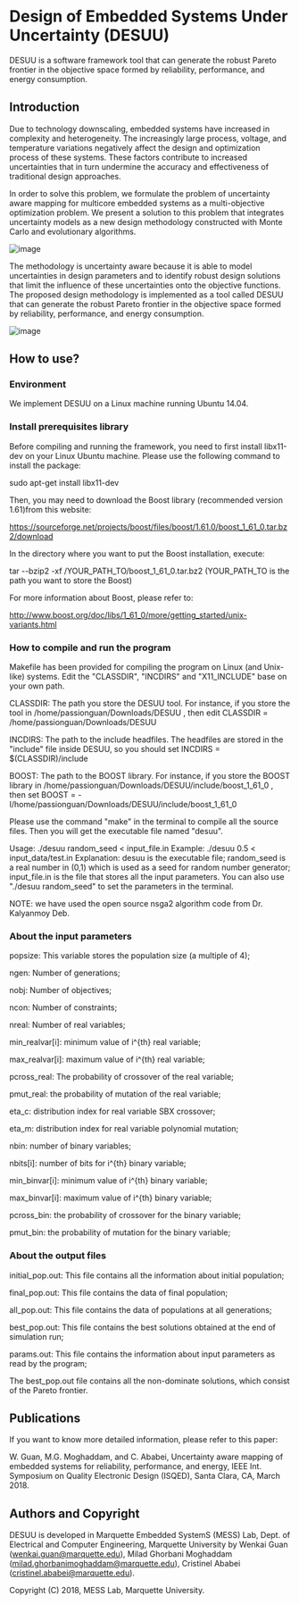 # Design of Embedded Systems Under Uncertainty (DESUU)

DESUU is a software framework tool that can generate the robust Pareto frontier in the objective space formed by reliability, performance, and energy consumption.

## Introduction

Due to technology downscaling, embedded systems have increased in complexity and heterogeneity. The increasingly large process, voltage, and temperature variations negatively affect the design and optimization process of these systems. These factors contribute to increased uncertainties that in turn undermine the accuracy and effectiveness of traditional design approaches. 

In order to solve this problem, we formulate the problem of uncertainty aware mapping for multicore embedded systems as a multi-objective optimization problem. We present a solution to this problem that integrates uncertainty models as a new design methodology constructed with Monte Carlo and evolutionary algorithms. 

![image](https://github.com/passionguan/DESUU/tree/master/Figures/fig_block_diagram.jpg)

The methodology is uncertainty aware because it is able to model uncertainties in design parameters and to identify robust design solutions that limit the influence of these uncertainties onto the objective functions. The proposed design methodology is implemented as a tool called DESUU that can generate the robust Pareto frontier in the objective space formed by reliability, performance, and energy consumption.

![image](https://github.com/passionguan/DESUU/tree/master/Figures/fig_5_percent_ABS_3D.jpg)

## How to use?

### Environment

We implement DESUU on a Linux machine running Ubuntu 14.04.

### Install prerequisites library

Before compiling and running the framework, you need to first install libx11-dev on your Linux Ubuntu machine. Please use the following command to install the package:

sudo apt-get install libx11-dev

Then, you may need to download the Boost library (recommended version 1.61)from this website:

https://sourceforge.net/projects/boost/files/boost/1.61.0/boost_1_61_0.tar.bz2/download

In the directory where you want to put the Boost installation, execute:

tar --bzip2 -xf /YOUR_PATH_TO/boost_1_61_0.tar.bz2
(YOUR_PATH_TO is the path you want to store the Boost)

For more information about Boost, please refer to: 

http://www.boost.org/doc/libs/1_61_0/more/getting_started/unix-variants.html

### How to compile and run the program

Makefile has been provided for compiling the program on Linux (and Unix-like) systems. Edit the "CLASSDIR", "INCDIRS" and "X11_INCLUDE" base on your own path.

CLASSDIR: The path you store the DESUU tool. For instance, if you store the tool in /home/passionguan/Downloads/DESUU , then edit CLASSDIR = /home/passionguan/Downloads/DESUU

INCDIRS: The path to the include headfiles. The headfiles are stored in the "include" file inside DESUU, so you should set INCDIRS = $(CLASSDIR)/include

BOOST: The path to the BOOST library. For instance, if you store the BOOST library in /home/passionguan/Downloads/DESUU/include/boost_1_61_0 , then set BOOST = -I/home/passionguan/Downloads/DESUU/include/boost_1_61_0

Please use the command "make" in the terminal to compile all the source files. Then you will get the executable file named "desuu".

Usage: ./desuu random_seed < input_file.in
Example: ./desuu 0.5 < input_data/test.in
Explanation: desuu is the executable file; random_seed is a real number in (0,1) which is used as a seed for random number generator; input_file.in is the file that stores all the input parameters. You can also use "./desuu random_seed" to set the parameters in the terminal.

NOTE: we have used the open source nsga2 algorithm code from Dr. Kalyanmoy Deb.

### About the input parameters

popsize: This variable stores the population size (a multiple of 4);

ngen: Number of generations;

nobj: Number of objectives;

ncon: Number of constraints;

nreal: Number of real variables;

min_realvar[i]: minimum value of i^{th} real variable;

max_realvar[i]: maximum value of i^{th} real variable;

pcross_real: The probability of crossover of the real variable;

pmut_real: the probability of mutation of the real variable;

eta_c: distribution index for real variable SBX crossover;

eta_m: distribution index for real variable polynomial mutation;

nbin: number of binary variables;

nbits[i]: number of bits for i^{th} binary variable;

min_binvar[i]: minimum value of i^{th} binary variable;

max_binvar[i]: maximum value of i^{th} binary variable;

pcross_bin: the probability of crossover for the binary variable;

pmut_bin: the probability of mutation for the binary variable;

### About the output files

initial_pop.out: This file contains all the information about initial population;

final_pop.out: This file contains the data of final population;

all_pop.out: This file contains the data of populations at all generations;

best_pop.out: This file contains the best solutions obtained at the end of simulation run;

params.out: This file contains the information about input parameters as read by the program;

The best_pop.out file contains all the non-dominate solutions, which consist of the Pareto frontier.


## Publications

If you want to know more detailed information, please refer to this paper:

W. Guan, M.G. Moghaddam, and C. Ababei, Uncertainty aware mapping of embedded systems for reliability, performance, and energy, IEEE Int. Symposium on Quality Electronic Design (ISQED), Santa Clara, CA, March 2018.

## Authors and Copyright

DESUU is developed in Marquette Embedded SystemS (MESS) Lab, Dept. of Electrical and Computer Engineering, Marquette University by Wenkai Guan (wenkai.guan@marquette.edu), Milad Ghorbani Moghaddam (milad.ghorbanimoghaddam@marquette.edu), Cristinel Ababei (cristinel.ababei@marquette.edu).

Copyright (C) 2018, MESS Lab, Marquette University.

